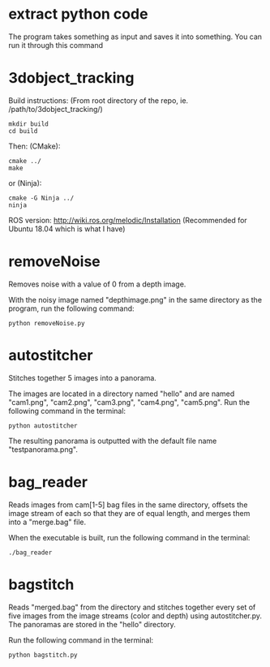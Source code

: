 
# extract python code

The program takes something as input and saves it into something. You can run it through this command




# 3dobject_tracking

Build instructions:
(From root directory of the repo, ie. /path/to/3dobject_tracking/)

```
mkdir build
cd build
```
Then:
(CMake):
```
cmake ../
make
```

or
(Ninja):
```
cmake -G Ninja ../
ninja
```

ROS version: http://wiki.ros.org/melodic/Installation (Recommended for Ubuntu 18.04 which is what I have)

# removeNoise
Removes noise with a value of 0 from a depth image.

With the noisy image named "depthimage.png" in the same directory as the program, run the following command:
```
python removeNoise.py
```

# autostitcher
Stitches together 5 images into a panorama.

The images are located in a directory named "hello" and are named "cam1.png", "cam2.png", "cam3.png", "cam4.png", "cam5.png". Run the following command in the terminal:
```
python autostitcher
```
The resulting panorama is outputted with the default file name "testpanorama.png".

# bag_reader
Reads images from cam[1-5] bag files in the same directory, offsets the image stream of each so that they are of equal length, and merges them into a "merge.bag" file.

When the executable is built, run the following command in the terminal:
```
./bag_reader
```

# bagstitch
Reads "merged.bag" from the directory and stitches together every set of five images from the image streams (color and depth) using autostitcher.py. The panoramas are stored in the "hello" directory.

Run the following command in the terminal:
```
python bagstitch.py
```
